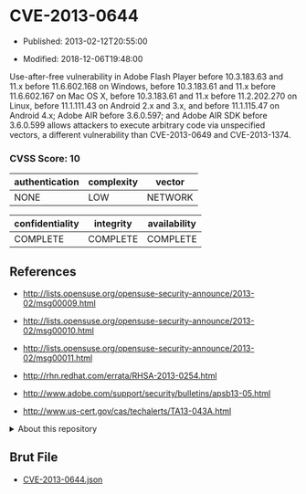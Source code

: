 # CVE-2013-0644

- Published: 2013-02-12T20:55:00

- Modified: 2018-12-06T19:48:00

Use-after-free vulnerability in Adobe Flash Player before 10.3.183.63 and 11.x before 11.6.602.168 on Windows, before 10.3.183.61 and 11.x before 11.6.602.167 on Mac OS X, before 10.3.183.61 and 11.x before 11.2.202.270 on Linux, before 11.1.111.43 on Android 2.x and 3.x, and before 11.1.115.47 on Android 4.x; Adobe AIR before 3.6.0.597; and Adobe AIR SDK before 3.6.0.599 allows attackers to execute arbitrary code via unspecified vectors, a different vulnerability than CVE-2013-0649 and CVE-2013-1374.

### CVSS Score: **10**

| authentication | complexity | vector |
| --- | --- | --- |
| NONE | LOW | NETWORK |

| confidentiality | integrity | availability |
| --- | --- | --- |
| COMPLETE | COMPLETE | COMPLETE |

## References

* http://lists.opensuse.org/opensuse-security-announce/2013-02/msg00009.html

* http://lists.opensuse.org/opensuse-security-announce/2013-02/msg00010.html

* http://lists.opensuse.org/opensuse-security-announce/2013-02/msg00011.html

* http://rhn.redhat.com/errata/RHSA-2013-0254.html

* http://www.adobe.com/support/security/bulletins/apsb13-05.html

* http://www.us-cert.gov/cas/techalerts/TA13-043A.html

<details>
<summary>About this repository</summary> 

  This repository is part of the project [Live Hack CVE](https://github.com/Live-Hack-CVE). Main website can be found [www.live-hack.org](https://www.live-hack.org) 
  
  Made by [Sn0wAlice](https://github.com/Sn0wAlice) for the people that care about security and need to have a feed of the latest CVEs. Hope you enjoy it, don't forget to star the repo and follow me on [Twitter](https://twitter.com/Sn0wAlice) and [Github](https://github.com/Sn0wAlice). And that is my [personnal website](https://www.alice-snow.me/)

  - [Home Page](https://github.com/Live-Hack-CVE)
  - [Framework](https://github.com/Live-Hack-CVE/cve-framework)
  - [CVE database](https://github.com/Live-Hack-CVE/full_database)
  - [Changelog](https://github.com/Live-Hack-CVE/Changelog)
</details>

## Brut File

* [CVE-2013-0644.json](https://raw.githubusercontent.com/Live-Hack-CVE/full_database/main/cves/2013/CVE-2013-0644.json)


